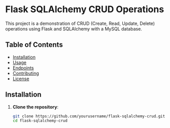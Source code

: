 # Flask SQLAlchemy CRUD Operations

This project is a demonstration of CRUD (Create, Read, Update, Delete) operations using Flask and SQLAlchemy with a MySQL database.

## Table of Contents

- [Installation](#installation)
- [Usage](#usage)
- [Endpoints](#endpoints)
- [Contributing](#contributing)
- [License](#license)

## Installation

1. **Clone the repository**:
   ```sh
   git clone https://github.com/yourusername/flask-sqlalchemy-crud.git
   cd flask-sqlalchemy-crud
